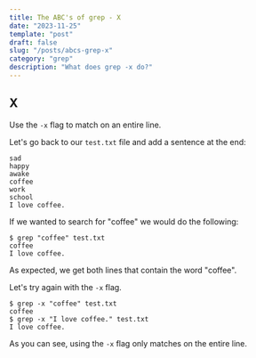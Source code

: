 ```yaml
---
title: The ABC's of grep - X
date: "2023-11-25"
template: "post"
draft: false
slug: "/posts/abcs-grep-x"
category: "grep"
description: "What does grep -x do?"
---
```

X
---

Use the `-x`​ flag to match on an entire line.

Let's go back to our `test.txt` file and add a sentence at the end:
```
sad
happy
awake
coffee
work
school
I love coffee.
```

If we wanted to search for "coffee" we would do the following:
```
$ grep "coffee" test.txt
coffee
I love coffee.
```

As expected, we get both lines that contain the word "coffee".

Let's try again with the `-x` flag.
```
$ grep -x "coffee" test.txt
coffee
$ grep -x "I love coffee." test.txt
I love coffee.
```

As you can see, using the `-x` flag only matches on the entire line.

